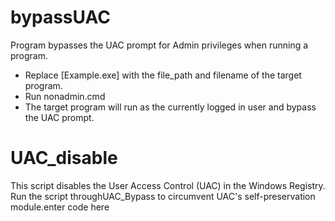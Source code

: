 # bypassUAC

Program bypasses the UAC prompt for Admin privileges when running a program.

-   Replace [Example.exe] with the file_path and filename of the target program.
-   Run nonadmin.cmd
-   The target program will run as the currently logged in user and bypass the UAC prompt.

# UAC_disable

This script disables the User Access Control (UAC) in the Windows Registry. Run the script throughUAC_Bypass to circumvent UAC's self-preservation module.enter code here
